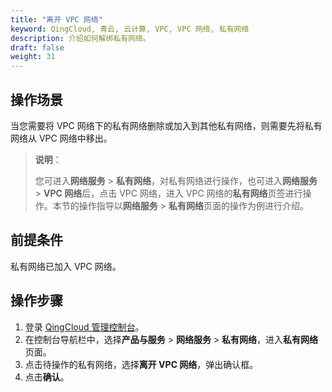 ```yaml
---
title: "离开 VPC 网络"
keyword: QingCloud, 青云, 云计算, VPC, VPC 网络, 私有网络
description: 介绍如何解绑私有网络。
draft: false
weight: 31
---
```


## 操作场景

当您需要将 VPC 网络下的私有网络删除或加入到其他私有网络，则需要先将私有网络从 VPC 网络中移出。

> **说明**：
>
> 您可进入**网络服务** > **私有网络**，对私有网络进行操作，也可进入**网络服务** > **VPC 网络**后，点击 VPC 网络，进入 VPC 网络的**私有网络**页签进行操作。本节的操作指导以**网络服务** > **私有网络**页面的操作为例进行介绍。

## 前提条件

私有网络已加入 VPC 网络。

## 操作步骤

1. 登录 [QingCloud 管理控制台](https://console.qingcloud.com/login)。
2. 在控制台导航栏中，选择**产品与服务** > **网络服务** > **私有网络**，进入**私有网络**页面。
3. 点击待操作的私有网络，选择**离开 VPC 网络**，弹出确认框。
4. 点击**确认**。

